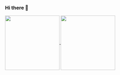 ### Hi there 👋

<div>
<a href="https://github.com/diggosilva">
<img height="180em" align="center" src="https://github-readme-stats.vercel.app/api?username=diggosilva&show_icons=true&theme=react&include_all_commits=true&count_private=true"/>
<img height="180em" align="center" src="https://github-readme-stats.vercel-app/api/top-langs/?username=diggosilva&layout=compact&langs_count=7&theme=react" />



<!--
**diggosilva/diggosilva** is a ✨ _special_ ✨ repository because its `README.md` (this file) appears on your GitHub profile.

Here are some ideas to get you started:

- 🔭 I’m currently working on ...
- 🌱 I’m currently learning ...
- 👯 I’m looking to collaborate on ...
- 🤔 I’m looking for help with ...
- 💬 Ask me about ...
- 📫 How to reach me: ...
- 😄 Pronouns: ...
- ⚡ Fun fact: ...
-->
